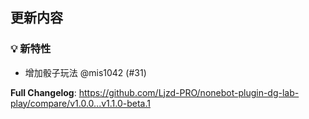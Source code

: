 ## 更新内容

### 💡 新特性

- 增加骰子玩法 @mis1042 (#31)

[//]: # (### 🪲 修复)

**Full Changelog**: https://github.com/Ljzd-PRO/nonebot-plugin-dg-lab-play/compare/v1.0.0...v1.1.0-beta.1